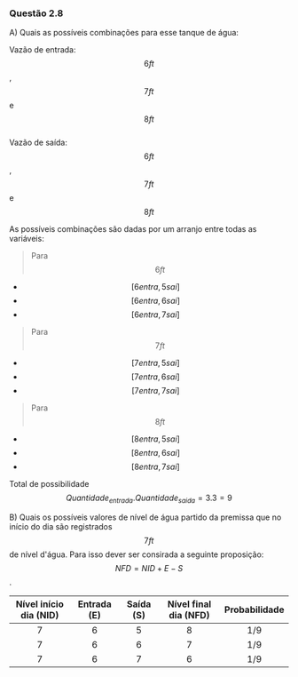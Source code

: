 <script src="https://polyfill.io/v3/polyfill.min.js?features=es6"></script> 
<script id="MathJax-script" async src="https://cdn.jsdelivr.net/npm/mathjax@3/es5/tex-mml-chtml.js"></script>

### Questão 2.8  

A) Quais as possíveis combinações para esse tanque de água:  

Vazão de entrada: $$6 ft$$, $$7 ft$$ e $$8 ft$$  
Vazão de saída: $$6 ft$$, $$7 ft$$ e $$8 ft$$  

As possíveis combinações são dadas por um arranjo entre todas as variáveis:    

> Para $$6 ft$$    
+ $$[6 entra, 5 sai]$$    
+ $$[6 entra, 6 sai]$$    
+ $$[6 entra, 7 sai]$$    
> Para $$7 ft$$
+ $$[7 entra, 5 sai]$$  
+ $$[7 entra, 6 sai]$$  
+ $$[7 entra, 7 sai]$$  
> Para $$8 ft$$  
+ $$[8 entra, 5 sai]$$  
+ $$[8 entra, 6 sai]$$  
+ $$[8 entra, 7 sai]$$   

Total de possibilidade $$Quantidade_{entrada}.Quantidade_{saida} = 3.3 = 9$$  

B) Quais os possíveis valores de nível de água partido da premissa que no início do dia são registrados $$7 ft$$ de nível d'água. Para isso dever ser consirada a seguinte proposição: $$ NFD = NID + E -S$$.

| Nível início dia (NID)   |      Entrada (E)      |  Saída (S) |  Nível final dia (NFD) |  Probabilidade  |
|:------------------------:|:---------------------:|:----------:|:----------------------:|:---------------:|
| 7                        |  6                    | 5          | 8                      | 1/9             |
| 7                        |  6                    | 6          | 7                      | 1/9             |
| 7                        |  6                    | 7          | 6                      | 1/9             |

